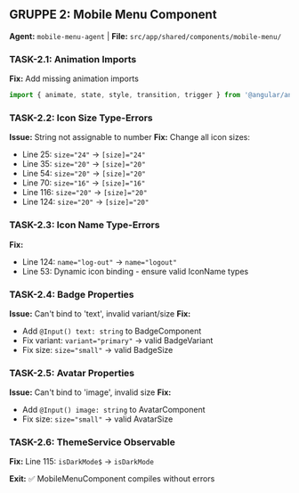 ## GRUPPE 2: Mobile Menu Component
**Agent:** `mobile-menu-agent` | **File:** `src/app/shared/components/mobile-menu/`

### TASK-2.1: Animation Imports
**Fix:** Add missing animation imports
```typescript
import { animate, state, style, transition, trigger } from '@angular/animations';
```

### TASK-2.2: Icon Size Type-Errors  
**Issue:** String not assignable to number
**Fix:** Change all icon sizes:
- Line 25: `size="24"` → `[size]="24"`
- Line 35: `size="20"` → `[size]="20"`  
- Line 54: `size="20"` → `[size]="20"`
- Line 70: `size="16"` → `[size]="16"`
- Line 116: `size="20"` → `[size]="20"`
- Line 124: `size="20"` → `[size]="20"`

### TASK-2.3: Icon Name Type-Errors
**Fix:**
- Line 124: `name="log-out"` → `name="logout"`
- Line 53: Dynamic icon binding - ensure valid IconName types

### TASK-2.4: Badge Properties
**Issue:** Can't bind to 'text', invalid variant/size
**Fix:**
- Add `@Input() text: string` to BadgeComponent
- Fix variant: `variant="primary"` → valid BadgeVariant
- Fix size: `size="small"` → valid BadgeSize

### TASK-2.5: Avatar Properties  
**Issue:** Can't bind to 'image', invalid size
**Fix:**
- Add `@Input() image: string` to AvatarComponent
- Fix size: `size="small"` → valid AvatarSize

### TASK-2.6: ThemeService Observable
**Fix:** Line 115: `isDarkMode$` → `isDarkMode`

**Exit:** ✅ MobileMenuComponent compiles without errors